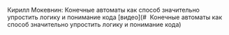 Кирилл Мокевнин: Конечные автоматы как способ значительно упростить логику и понимание кода [видео](#  Конечные автоматы как способ значительно упростить логику и понимание кода)

